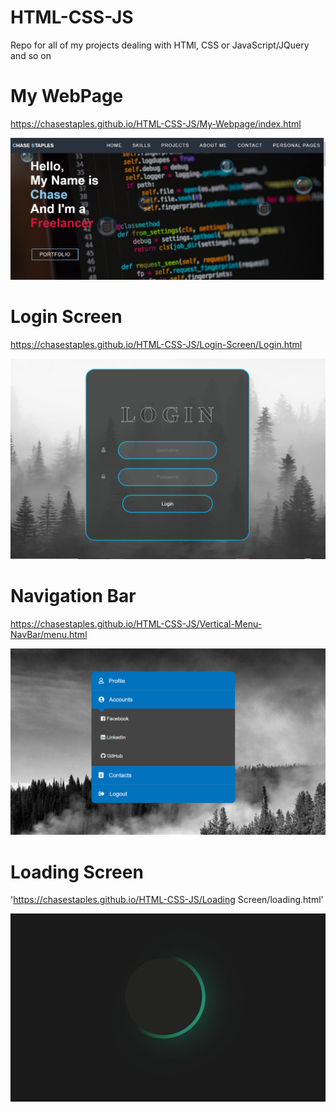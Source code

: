 # HTML-CSS-JS
Repo for all of my projects dealing with HTMl, CSS or JavaScript/JQuery and so on

# My WebPage

https://chasestaples.github.io/HTML-CSS-JS/My-Webpage/index.html

![My Webpage](/Displays/MyWebpage.png)

# Login Screen

https://chasestaples.github.io/HTML-CSS-JS/Login-Screen/Login.html

![Login Screen](/Displays/LoginScreen.PNG)

# Navigation Bar

https://chasestaples.github.io/HTML-CSS-JS/Vertical-Menu-NavBar/menu.html

![Navigation Bar](/Displays/NavBar.PNG)

# Loading Screen

'https://chasestaples.github.io/HTML-CSS-JS/Loading Screen/loading.html'

![Navigation Bar](/Displays/Loading.PNG)
